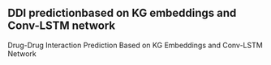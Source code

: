 ## DDI predictionbased on KG embeddings and Conv-LSTM network
Drug-Drug Interaction Prediction Based on KG Embeddings and Conv-LSTM Network 
